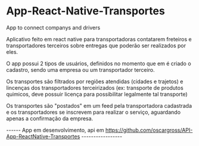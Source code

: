 # App-React-Native-Transportes
App to connect companys and drivers

Aplicativo feito em react native para transportadoras contatarem freteiros e transportadores terceiros sobre entregas que poderão ser realizados por eles.

O app possui 2 tipos de usuários, definidos no momento que em é criado o cadastro, sendo uma empresa ou um transportador terceiro.

Os transportes são filtrados por regiões atendidas (cidades e trajetos) e lincenças dos transportadores terceirizados (ex: transporte de produtos quimicos, deve possuir licença para possibilitar legalmente tal transporte)

Os transportes são "postados" em um feed pela transportadora cadastrada e os transportadores se inscrevem para realizar o serviço, aguardando apenas a confirmação da empresa.

------ App em desenvolvimento, api em https://github.com/oscargross/API-App-ReactNative-Transportes ----------------- 
